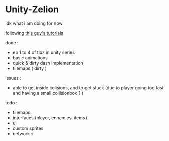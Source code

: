 # Unity-Zelion
idk what i am doing for now

following [this guy's tutorials](https://www.youtube.com/@MisterTaftCreates/playlists)

done : 
- ep 1 to 4 of tloz in unity series
- basic animations
- quick & dirty dash implementation
- tilemaps ( dirty )

issues : 
- able to get inside colisions, and to get stuck (due to player going too fast and having a small collisionbox ? )

todo : 
- tilemaps 
- interfaces (player, ennemies, items)
- ui 
- custom sprites
- network :skull:
